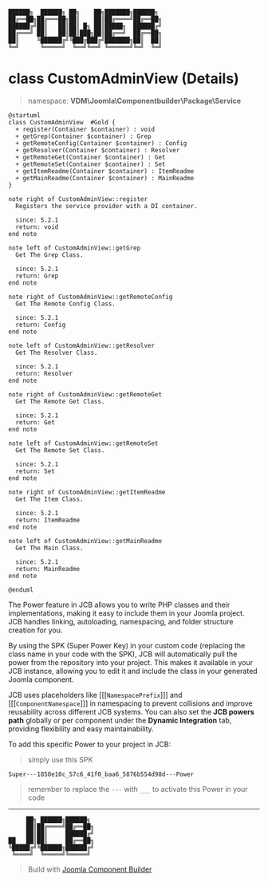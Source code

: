 ```
██████╗  ██████╗ ██╗    ██╗███████╗██████╗
██╔══██╗██╔═══██╗██║    ██║██╔════╝██╔══██╗
██████╔╝██║   ██║██║ █╗ ██║█████╗  ██████╔╝
██╔═══╝ ██║   ██║██║███╗██║██╔══╝  ██╔══██╗
██║     ╚██████╔╝╚███╔███╔╝███████╗██║  ██║
╚═╝      ╚═════╝  ╚══╝╚══╝ ╚══════╝╚═╝  ╚═╝
```
# class CustomAdminView (Details)
> namespace: **VDM\Joomla\Componentbuilder\Package\Service**

```uml
@startuml
class CustomAdminView  #Gold {
  + register(Container $container) : void
  + getGrep(Container $container) : Grep
  + getRemoteConfig(Container $container) : Config
  + getResolver(Container $container) : Resolver
  + getRemoteGet(Container $container) : Get
  + getRemoteSet(Container $container) : Set
  + getItemReadme(Container $container) : ItemReadme
  + getMainReadme(Container $container) : MainReadme
}

note right of CustomAdminView::register
  Registers the service provider with a DI container.

  since: 5.2.1
  return: void
end note

note left of CustomAdminView::getGrep
  Get The Grep Class.

  since: 5.2.1
  return: Grep
end note

note right of CustomAdminView::getRemoteConfig
  Get The Remote Config Class.

  since: 5.2.1
  return: Config
end note

note left of CustomAdminView::getResolver
  Get The Resolver Class.

  since: 5.2.1
  return: Resolver
end note

note right of CustomAdminView::getRemoteGet
  Get The Remote Get Class.

  since: 5.2.1
  return: Get
end note

note left of CustomAdminView::getRemoteSet
  Get The Remote Set Class.

  since: 5.2.1
  return: Set
end note

note right of CustomAdminView::getItemReadme
  Get The Item Class.

  since: 5.2.1
  return: ItemReadme
end note

note left of CustomAdminView::getMainReadme
  Get The Main Class.

  since: 5.2.1
  return: MainReadme
end note
 
@enduml
```

The Power feature in JCB allows you to write PHP classes and their implementations, making it easy to include them in your Joomla project. JCB handles linking, autoloading, namespacing, and folder structure creation for you.

By using the SPK (Super Power Key) in your custom code (replacing the class name in your code with the SPK), JCB will automatically pull the power from the repository into your project. This makes it available in your JCB instance, allowing you to edit it and include the class in your generated Joomla component.

JCB uses placeholders like [[[`NamespacePrefix`]]] and [[[`ComponentNamespace`]]] in namespacing to prevent collisions and improve reusability across different JCB systems. You can also set the **JCB powers path** globally or per component under the **Dynamic Integration** tab, providing flexibility and easy maintainability.

To add this specific Power to your project in JCB:

> simply use this SPK
```
Super---1850e10c_57c6_41f0_baa6_5876b554d98d---Power
```
> remember to replace the `---` with `___` to activate this Power in your code

---
```
     ██╗ ██████╗██████╗
     ██║██╔════╝██╔══██╗
     ██║██║     ██████╔╝
██   ██║██║     ██╔══██╗
╚█████╔╝╚██████╗██████╔╝
 ╚════╝  ╚═════╝╚═════╝
```
> Build with [Joomla Component Builder](https://git.vdm.dev/joomla/Component-Builder)

